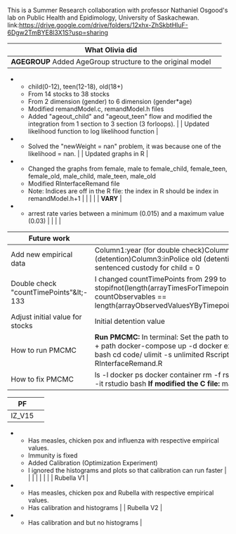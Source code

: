 This is a Summer Research collaboration with professor Nathaniel Osgood's lab on Public Health and Epidimology, University of Saskachewan. 
link:https://drive.google.com/drive/folders/12xhx-ZhSkbtHluF-6Dgw2TmBYE8l3X1S?usp=sharing



| What Olivia did |   |
| --- | --- |
| **AGEGROUP** Added AgeGroup structure to the original model     |
-
  - child(0-12), teen(12-18), old(18+)
  - From 14 stocks to 38 stocks
  - From 2 dimension (gender) to 6 dimension (gender\*age)
  - Modified remandModel.c, remandModel.h files
  - Added &quot;ageout\_child&quot; and &quot;ageout\_teen&quot; flow and modified the integration from 1 section to 3 section (3 forloops).
 |
| Updated likelihood function to log likelihood function |
-
  - Solved the &quot;newWeight = nan&quot; problem, it was because one of the likelihood = nan.
 |
| Updated graphs in R |
-
  - Changed the graphs from female, male to female\_child, female\_teen, female\_old, male\_child, male\_teen, male\_old
  - Modified RInterfaceRemand file
  - Note: Indices are off in the R file: the index in R should be index in remandModel.h+1
 |
|   |   |
| **VARY** |
-
  - arrest rate varies between a minimum (0.015) and a maximum value (0.03)
 |
|   |   |



| **Future work** |   |
| --- | --- |
| Add new empirical data | Column1:year (for double check)Column2:inPolice teen (detention)Column3:inPolice old (detention) Remand and sentenced custody for child = 0 |
| Double check &quot;countTimePoints&quot;\&lt;- 133 | I changed countTimePoints from 299 to 133 because: stopifnot(length(arrayTimesForTimepoints) \* countObservables == length(arrayObservedValuesYByTimepointAndObservable)) |
| Adjust initial value for stocks | Initial detention value |
| How to run PMCMC  | **Run PMCMC:** In terminal: Set the path to be in the foldercd + path docker-compose up -d docker exec -it rstudio bash cd code/ ulimit -s unlimited Rscript RInterfaceRemand.R |
| How to fix PMCMC | ls -l docker ps docker container rm -f rstudio docker exec -it rstudio bash  **If modified the C file:** make cleanmake  |





| **PF** |   |
| --- | --- |
| IZ\_V15  |
-
  - Has measles, chicken pox and influenza with respective empirical values.
  - Immunity is fixed
  - Added Calibration (Optimization Experiment)
  - I ignored the histograms and plots so that calibration can run faster
 |
|   |   |
|   |   |
| Rubella V1 |
-
  - Has measles, chicken pox and Rubella with respective empirical values.
  - Has calibration and histograms
 |
| Rubella V2 |
-
  - Has calibration and but no histograms
 |
